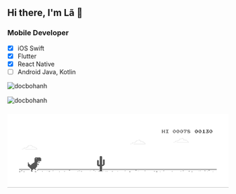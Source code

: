## Hi there, I'm Lã 👋
### Mobile Developer 

- [x] iOS Swift
- [x] Flutter
- [x] React Native
- [ ] Android Java, Kotlin
<p> <img src="https://komarev.com/ghpvc/?username=docbohanh&label=Profile%20views&color=0e75b6&style=flat" alt="docbohanh" /> </p>

<div><img align="center" src="https://github-readme-stats.vercel.app/api?username=docbohanh&count_private=true&show_icons=true" alt="docbohanh" /></p></div>

[//]: <> (This is also a comment.)
### 


![Thành Lã](dino.gif)
